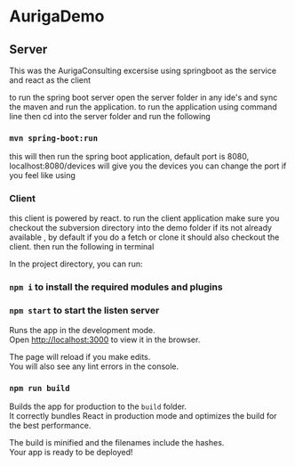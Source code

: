 # AurigaDemo
## Server

This was the AurigaConsulting excersise using springboot as the service and react as the client

to run the spring boot server open the server folder in any ide's and sync the maven and run the application.
to run the application using command line then cd into the server folder and run the following

### `mvn spring-boot:run` 
this will then run the spring boot application, default port is 8080, localhost:8080/devices will give you the devices
you can change the port if you feel like using 

### Client
this client is powered by react. to run the client application make sure you checkout the subversion directory into the demo folder if its not already available
, by default if you do a fetch or clone it should also checkout the client.
then run the following in terminal

In the project directory, you can run:

### `npm i` to install the required modules and plugins

### `npm start` to start the listen server

Runs the app in the development mode.<br />
Open [http://localhost:3000](http://localhost:3000) to view it in the browser.

The page will reload if you make edits.<br />
You will also see any lint errors in the console.

### `npm run build`

Builds the app for production to the `build` folder.<br />
It correctly bundles React in production mode and optimizes the build for the best performance.

The build is minified and the filenames include the hashes.<br />
Your app is ready to be deployed!
